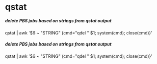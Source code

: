 # qstat

##### delete PBS jobs based on strings from qstat output

   qstat  | awk '$6 ~ "STRING" {cmd="qdel " $1; system(cmd); close(cmd)}'

##### delete PBS jobs based on strings from qstat output

   qstat  | awk '$6 ~ "STRING" {cmd="qdel " $1; system(cmd); close(cmd)}'
